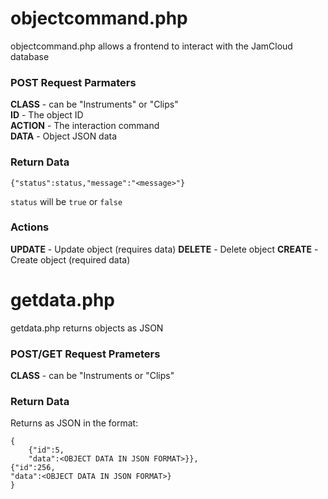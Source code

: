 # objectcommand.php

objectcommand.php allows a frontend to interact with the JamCloud database  
### POST Request Parmaters

**CLASS** - can be "Instruments" or "Clips"  
**ID** - The object ID  
**ACTION** - The interaction command  
**DATA** - Object JSON data  

### Return Data
`{"status":status,"message":"<message>"}`  

`status` will be `true` or `false`

### Actions
**UPDATE** - Update object (requires data)
**DELETE** - Delete object
**CREATE** - Create object (required data)

# getdata.php
getdata.php returns objects as JSON
### POST/GET Request Prameters
**CLASS** - can be "Instruments or "Clips"
### Return Data
Returns as JSON in the format:  
  
    {
        {"id":5,
        "data":<OBJECT DATA IN JSON FORMAT>}},
	{"id":256,
	"data":<OBJECT DATA IN JSON FORMAT>}
    }
